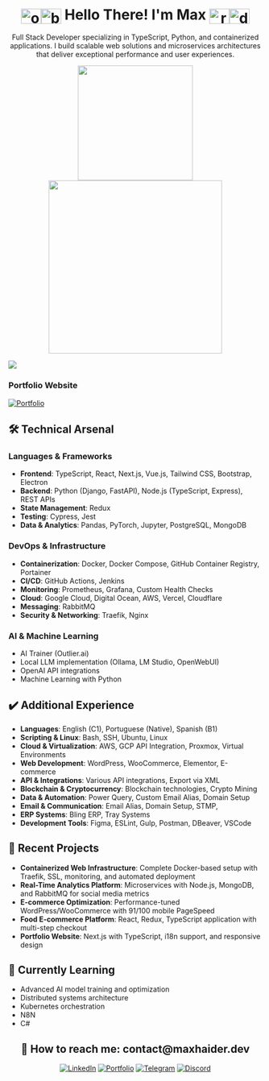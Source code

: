 <div align="center">
  <h1>
    <img align="center" alt="obiWanFace" height="30" width="40" src="https://emojis.slackmojis.com/emojis/images/1645030248/53068/obi_wan.png?1645030248"><img align="center" alt="blueLightsaber" height="30" width="40" src="https://emojis.slackmojis.com/emojis/images/1643514347/3217/bluelightsaber.png?1643514347"> Hello There! I'm Max <img align="center" alt="redLightsaber" height="30" width="40" src="https://emojis.slackmojis.com/emojis/images/1643514354/3290/evillightsaber.png?1643514354"><img align="center" alt="darthVaderFace" height="30" width="40" src="https://emojis.slackmojis.com/emojis/images/1643514056/131/darth_vader.png?1643514056">
  </h1>
  <p>Full Stack Developer specializing in TypeScript, Python, and containerized applications. I build scalable web solutions and microservices architectures that deliver exceptional performance and user experiences.</p>
  
  <a href="https://github.com/maxh33">
    <img height="228" src="https://github-readme-stats.vercel.app/api?username=maxh33&count_private=true&show_icons=true&theme=apprentice&show=prs_merged,prs_merged_percentage"/>
    <img height="344" src="https://github-readme-stats.vercel.app/api/top-langs/?username=maxh33&size_weight=1&count_weight=0&theme=apprentice&langs_count=7&hide=html,CSS,scss&layout=donut"/>
  </a>
</div>

![](https://komarev.com/ghpvc/?username=maxh33&label=PROFILE+VIEWS)

### Portfolio Website
[![Portfolio](https://img.shields.io/badge/Portfolio-4285F4?style=for-the-badge&logo=GoogleChrome&logoColor=white)](https://maxhaider.dev/en)

## 🛠️ Technical Arsenal

### Languages & Frameworks
- **Frontend**: TypeScript, React, Next.js, Vue.js, Tailwind CSS, Bootstrap, Electron
- **Backend**: Python (Django, FastAPI), Node.js (TypeScript, Express), REST APIs
- **State Management**: Redux
- **Testing**: Cypress, Jest
- **Data & Analytics**: Pandas, PyTorch, Jupyter, PostgreSQL, MongoDB

### DevOps & Infrastructure
- **Containerization**: Docker, Docker Compose, GitHub Container Registry, Portainer
- **CI/CD**: GitHub Actions, Jenkins
- **Monitoring**: Prometheus, Grafana, Custom Health Checks
- **Cloud**: Google Cloud, Digital Ocean, AWS, Vercel, Cloudflare
- **Messaging**: RabbitMQ
- **Security & Networking**: Traefik, Nginx

### AI & Machine Learning
- AI Trainer (Outlier.ai)
- Local LLM implementation (Ollama, LM Studio, OpenWebUI)
- OpenAI API integrations
- Machine Learning with Python

## ✔️ Additional Experience
- **Languages**: English (C1), Portuguese (Native), Spanish (B1)
- **Scripting & Linux**: Bash, SSH, Ubuntu, Linux
- **Cloud & Virtualization**: AWS, GCP API Integration, Proxmox, Virtual Environments
- **Web Development**: WordPress, WooCommerce, Elementor, E-commerce
- **API & Integrations**: Various API integrations, Export via XML
- **Blockchain & Cryptocurrency**: Blockchain technologies, Crypto Mining
- **Data & Automation**:  Power Query, Custom Email Alias, Domain Setup
- **Email & Communication**: Email Alias, Domain Setup, STMP, 
- **ERP Systems**: Bling ERP, Tray Systems
- **Development Tools**: Figma, ESLint, Gulp, Postman, DBeaver, VSCode

## 🚀 Recent Projects

- **Containerized Web Infrastructure**: Complete Docker-based setup with Traefik, SSL, monitoring, and automated deployment
- **Real-Time Analytics Platform**: Microservices with Node.js, MongoDB, and RabbitMQ for social media metrics
- **E-commerce Optimization**: Performance-tuned WordPress/WooCommerce with 91/100 mobile PageSpeed
- **Food E-commerce Platform**: React, Redux, TypeScript application with multi-step checkout
- **Portfolio Website**: Next.js with TypeScript, i18n support, and responsive design

## 🌱 Currently Learning
- Advanced AI model training and optimization
- Distributed systems architecture
- Kubernetes orchestration
- N8N
- C#

<div align="center">
  <h2>📧 How to reach me: contact@maxhaider.dev</h2>
  
  [![LinkedIn](https://img.shields.io/badge/LinkedIn-0077B5?style=for-the-badge&logo=linkedin&logoColor=white)](https://www.linkedin.com/in/maxhaider/)
    [![Portfolio](https://img.shields.io/badge/Portfolio-4285F4?style=for-the-badge&logo=GoogleChrome&logoColor=white)](https://maxhaider.dev/en)
  [![Telegram](https://img.shields.io/badge/Telegram-2CA5E0?style=for-the-badge&logo=telegram&logoColor=white)](https://t.me/maxhdev)
  [![Discord](https://img.shields.io/badge/Discord-7289DA?style=for-the-badge&logo=discord&logoColor=white)](https://discord.gg/SJ9sKTmMjR)
</div>
